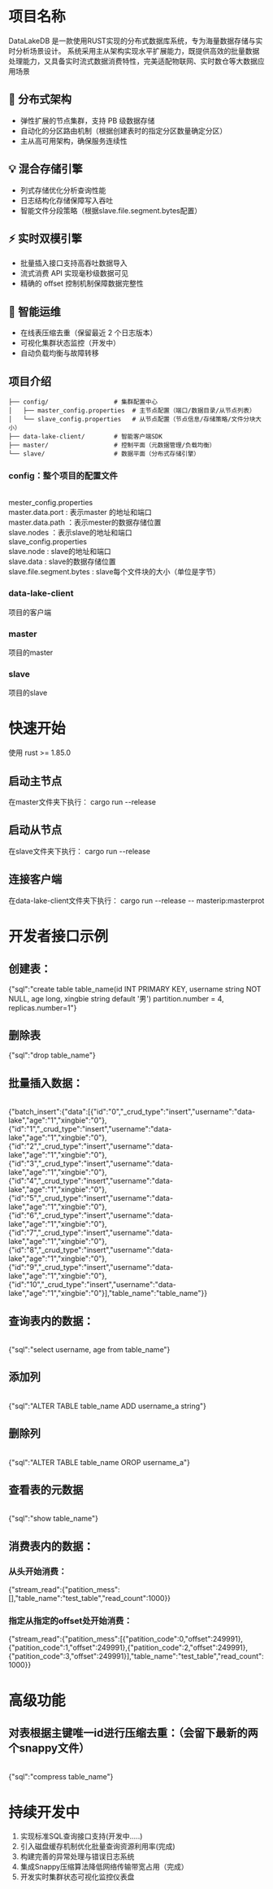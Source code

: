 # 项目名称
DataLakeDB 是一款使用RUST实现的分布式数据库系统，专为海量数据存储与实时分析场景设计。
系统采用主从架构实现水平扩展能力，既提供高效的批量数据处理能力，又具备实时流式数据消费特性，完美适配物联网、实时数仓等大数据应用场景
## 🚀 分布式架构

- 弹性扩展的节点集群，支持 PB 级数据存储
- 自动化的分区路由机制（根据创建表时的指定分区数量确定分区）
- 主从高可用架构，确保服务连续性

## 💡 混合存储引擎

- 列式存储优化分析查询性能
- 日志结构化存储保障写入吞吐
- 智能文件分段策略（根据slave.file.segment.bytes配置）

## ⚡ 实时双模引擎

- 批量插入接口支持高吞吐数据导入
- 流式消费 API 实现毫秒级数据可见
- 精确的 offset 控制机制保障数据完整性

## 🔧 智能运维

- 在线表压缩去重（保留最近 2 个日志版本）
- 可视化集群状态监控（开发中）
- 自动负载均衡与故障转移

## 项目介绍
`````
├── config/                  # 集群配置中心
│   ├── master_config.properties  # 主节点配置（端口/数据目录/从节点列表）
│   └── slave_config.properties   # 从节点配置（节点信息/存储策略/文件分块大小）
├── data-lake-client/        # 智能客户端SDK
├── master/                  # 控制平面（元数据管理/负载均衡）
└── slave/                   # 数据平面（分布式存储引擎）
`````


### config：整个项目的配置文件
  <br>mester_config.properties
  <br>master.data.port : 表示master 的地址和端口
  <br>master.data.path ：表示mester的数据存储位置
  <br>slave.nodes ：表示slave的地址和端口
  <br> slave_config.properties
  <br>slave.node : slave的地址和端口
  <br>slave.data : slave的数据存储位置
  <br>slave.file.segment.bytes : slave每个文件块的大小（单位是字节）
### data-lake-client
  项目的客户端
### master
  项目的master
### slave 
  项目的slave
# 快速开始
使用 rust >= 1.85.0 
## 启动主节点
在master文件夹下执行： 
cargo run --release

## 启动从节点
在slave文件夹下执行：
cargo run --release

## 连接客户端
在data-lake-client文件夹下执行：
cargo run --release -- masterip:masterprot


# 开发者接口示例

## 创建表：
{"sql":"create table table_name(id INT PRIMARY KEY, username string NOT NULL, age long, xingbie string default '男') partition.number = 4, replicas.number=1"}
## 删除表
{"sql":"drop table_name"}
## 批量插入数据：
<br>{"batch_insert":{"data":[{"id":"0","_crud_type":"insert","username":"data-lake","age":"1","xingbie":"0"},{"id":"1","_crud_type":"insert","username":"data-lake","age":"1","xingbie":"0"},{"id":"2","_crud_type":"insert","username":"data-lake","age":"1","xingbie":"0"},{"id":"3","_crud_type":"insert","username":"data-lake","age":"1","xingbie":"0"},{"id":"4","_crud_type":"insert","username":"data-lake","age":"1","xingbie":"0"},{"id":"5","_crud_type":"insert","username":"data-lake","age":"1","xingbie":"0"},{"id":"6","_crud_type":"insert","username":"data-lake","age":"1","xingbie":"0"},{"id":"7","_crud_type":"insert","username":"data-lake","age":"1","xingbie":"0"},{"id":"8","_crud_type":"insert","username":"data-lake","age":"1","xingbie":"0"},{"id":"9","_crud_type":"insert","username":"data-lake","age":"1","xingbie":"0"},{"id":"10","_crud_type":"insert","username":"data-lake","age":"1","xingbie":"0"}],"table_name":"table_name"}}
## 查询表内的数据：
<br>{"sql":"select username, age from table_name"}
## 添加列
<br>{"sql":"ALTER TABLE table_name ADD username_a string"}
## 删除列
<br>{"sql":"ALTER TABLE table_name OROP username_a"}
## 查看表的元数据
<br> {"sql":"show table_name"}

## 消费表内的数据：
### 从头开始消费：
{"stream_read":{"patition_mess":[],"table_name":"test_table","read_count":1000}}
### 指定从指定的offset处开始消费：
{"stream_read":{"patition_mess":[{"patition_code":0,"offset":249991},{"patition_code":1,"offset":249991},{"patition_code":2,"offset":249991},{"patition_code":3,"offset":249991}],"table_name":"test_table","read_count":1000}}


# 高级功能
## 对表根据主键唯一id进行压缩去重：（会留下最新的两个snappy文件）
<br>{"sql":"compress table_name"}



# 持续开发中
1. 实现标准SQL查询接口支持(开发中.....)
2. 引入磁盘缓存机制优化批量查询资源利用率(完成)
3. 构建完善的异常处理与错误日志系统
4. 集成Snappy压缩算法降低网络传输带宽占用（完成）
5. 开发实时集群状态可视化监控仪表盘
